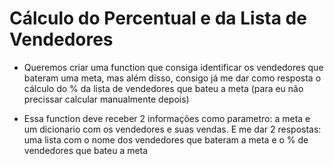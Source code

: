 # Cálculo do Percentual e da Lista de Vendedores

- Queremos criar uma function que consiga identificar os vendedores que bateram uma meta, mas além disso, consigo já me dar como resposta o cálculo do % da lista de vendedores que bateu a meta (para eu não precissar calcular manualmente depois)

- Essa function deve receber 2 informações como parametro: a meta e um dicionario com os vendedores e suas vendas. E me dar 2 respostas: uma lista com o nome dos vendedores que bateram a meta e o % de vendedores que bateu a meta